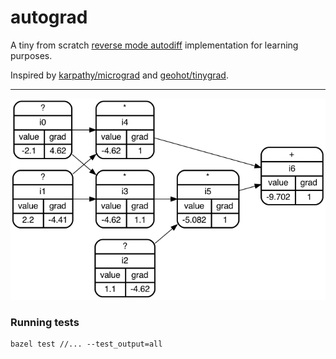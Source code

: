 # autograd
A tiny from scratch [reverse mode autodiff](https://en.wikipedia.org/wiki/Automatic_differentiation#Reverse_accumulation) implementation for learning purposes. 

Inspired by [karpathy/micrograd](https://github.com/karpathy/micrograd) and [geohot/tinygrad](https://github.com/geohot/tinygrad).

----

![alt text](./images/graph.png)


### Running tests
```
bazel test //... --test_output=all
```
